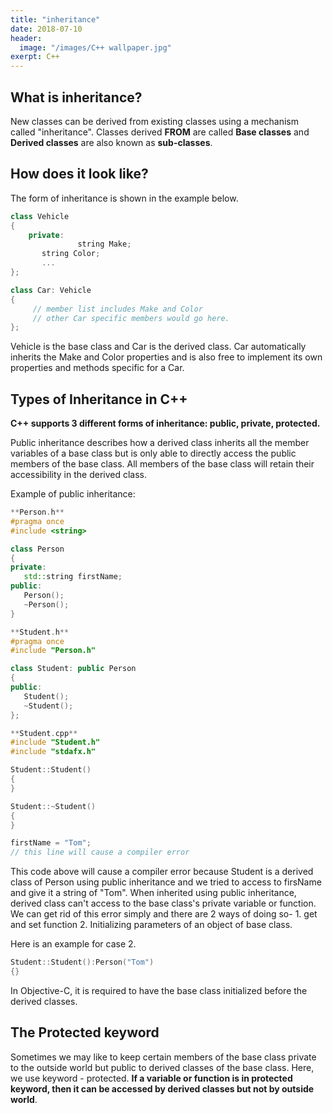 ```yaml
---
title: "inheritance"
date: 2018-07-10
header:
  image: "/images/C++ wallpaper.jpg"
exerpt: C++
---
```




## What is inheritance?

New classes can be derived from existing classes using a mechanism called "inheritance". Classes derived **FROM** are called **Base classes** and **Derived classes** are also known as **sub-classes**.


## How does it look like?

The form of inheritance is shown in the example below.

```c++
class Vehicle
{ 
    private:
               string Make;
       string Color;
       ...
}; 

class Car: Vehicle
{ 
     // member list includes Make and Color
     // other Car specific members would go here.
};
```

Vehicle is the base class and Car is the derived class. Car automatically inherits the Make and Color properties and is also free to implement its own properties and methods specific for a Car.


## Types of Inheritance in C++

**C++ supports 3 different forms of inheritance: public, private, protected.**

Public inheritance describes how a derived class inherits all the member variables of a base class but is only able to directly access the public members of the base class.
All members of the base class will retain their accessibility in the derived class.  

Example of public inheritance:

```c++
**Person.h**
#pragma once
#include <string>

class Person
{
private:
   std::string firstName;
public:
   Person();
   ~Person();
}

**Student.h**
#pragma once
#include "Person.h"

class Student: public Person
{
public:
   Student();
   ~Student();
};

**Student.cpp**
#include "Student.h"
#include "stdafx.h"

Student::Student()
{
}

Student::~Student()
{
}

firstName = "Tom";
// this line will cause a compiler error

```

This code above will cause a compiler error because Student is a derived class of Person using public inheritance and we tried to access to firsName and give it a string of "Tom".
When inherited using public inheritance, derived class can't access to the base class's private variable or function.
We can get rid of this error simply and there are 2 ways of doing so- 1. get and set function 2. Initializing parameters of an object of base class.  

Here is an example for case 2.

```c++
Student::Student():Person("Tom")
{}
```

In Objective-C, it is required to have the base class initialized before the derived classes.


## The Protected keyword

Sometimes we may like to keep certain members of the base class private to the outside world but public to derived classes of the base class.
Here, we use keyword - protected. **If a variable or function is in protected keyword, then it can be accessed by derived classes but not by outside world**.
